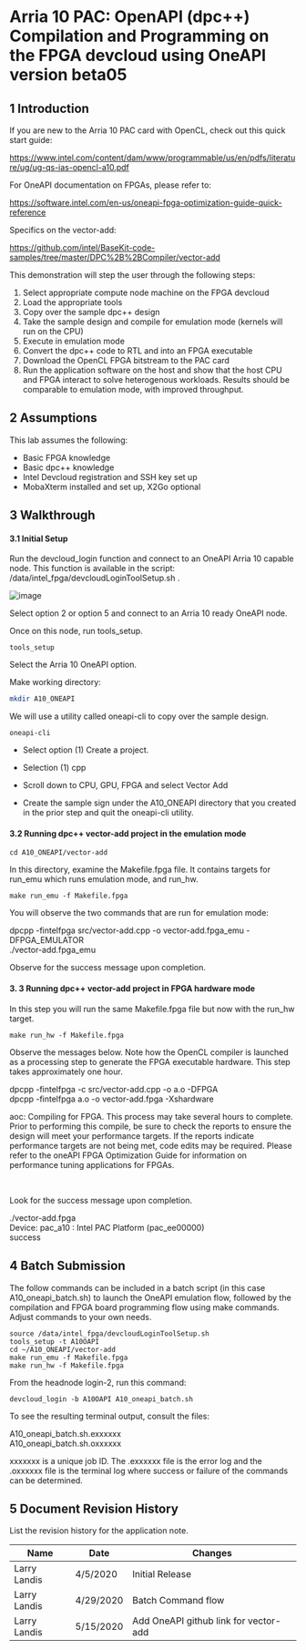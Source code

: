 

# Arria 10 PAC: OpenAPI (dpc++) Compilation and Programming on the FPGA devcloud using OneAPI version beta05

 

## 1       Introduction

If you are new to the Arria 10 PAC card with OpenCL, check out this quick start guide:

https://www.intel.com/content/dam/www/programmable/us/en/pdfs/literature/ug/ug-qs-ias-opencl-a10.pdf

For OneAPI documentation on FPGAs, please refer to:

https://software.intel.com/en-us/oneapi-fpga-optimization-guide-quick-reference

Specifics on the vector-add: 

https://github.com/intel/BaseKit-code-samples/tree/master/DPC%2B%2BCompiler/vector-add

This demonstration will step the user through the following steps:

1. Select appropriate compute node machine on the FPGA devcloud
2. Load the appropriate tools
3. Copy over the sample dpc++ design
4. Take the sample design and compile for emulation mode (kernels will run on the CPU)
6. Execute in emulation mode
7. Convert the dpc++ code to RTL and into an FPGA executable 
8. Download the OpenCL FPGA bitstream to the PAC card
9. Run the application software on the host and show that the host CPU  and FPGA interact to solve heterogenous workloads. Results should be comparable to emulation mode, with improved throughput.



## 2       Assumptions

This lab assumes the following:

- Basic FPGA knowledge
- Basic dpc++ knowledge
- Intel Devcloud registration and SSH key set up
- MobaXterm installed and set up, X2Go optional



## 3       Walkthrough

#### 3.1            Initial Setup

Run the devcloud_login function and connect to an OneAPI Arria 10 capable node. This function is available in the script: /data/intel_fpga/devcloudLoginToolSetup.sh .

![image](https://user-images.githubusercontent.com/22804500/78613373-8d1d0f80-7820-11ea-80a0-6cc3194ded2d.png)

Select option 2 or option 5 and connect to an Arria 10 ready OneAPI node.

Once on this node, run tools_setup.

```
tools_setup
```

Select the Arria 10 OneAPI option.

Make  working directory:

```bash
mkdir A10_ONEAPI
```

We will use a utility called oneapi-cli to copy over the sample design.

```
oneapi-cli
```

- Select option (1) Create a project.

- Selection (1) cpp

- Scroll down to CPU, GPU, FPGA and select Vector Add

- Create the sample sign under the A10_ONEAPI directory that you created in the prior step and quit the oneapi-cli utility.


#### 3.2 Running dpc++ vector-add project in the emulation mode

```
cd A10_ONEAPI/vector-add
```

In this directory, examine the Makefile.fpga file. It contains targets for run_emu which runs emulation mode, and run_hw.

```
make run_emu -f Makefile.fpga
```

You will observe the two commands that are run for emulation mode:

dpcpp  -fintelfpga src/vector-add.cpp -o vector-add.fpga_emu -DFPGA_EMULATOR\
./vector-add.fpga_emu

Observe for the success message upon completion.

#### 3. 3 Running dpc++ vector-add project in FPGA hardware mode

In this step you will run the same Makefile.fpga file but now with the run_hw target.

```
make run_hw -f Makefile.fpga
```

Observe the messages below. Note how the OpenCL compiler is launched as a processing step to generate the FPGA executable hardware. This step takes approximately one hour.

dpcpp  -fintelfpga -c src/vector-add.cpp -o a.o -DFPGA\
dpcpp  -fintelfpga a.o -o vector-add.fpga -Xshardware

aoc: Compiling for FPGA. This process may take several hours to complete.  Prior to performing this compile, be sure to check the reports to ensure the design will meet your performance targets.  If the reports indicate performance targets are not being met, code edits may be required.  Please refer to the oneAPI FPGA Optimization Guide for information on performance tuning applications for FPGAs.

<br/>

Look for the success message upon completion.

./vector-add.fpga\
Device: pac_a10 : Intel PAC Platform (pac_ee00000)\
success

## 4       Batch Submission

The follow commands can be included in a batch script (in this case A10_oneapi_batch.sh) to launch the OneAPI emulation flow, followed by the compilation and FPGA board programming flow using make commands. Adjust commands to your own needs.

```
source /data/intel_fpga/devcloudLoginToolSetup.sh
tools_setup -t A10OAPI
cd ~/A10_ONEAPI/vector-add
make run_emu -f Makefile.fpga
make run_hw -f Makefile.fpga
```

From the headnode login-2, run this command:

```
devcloud_login -b A10OAPI A10_oneapi_batch.sh
```

To see the resulting terminal output, consult the files:

A10_oneapi_batch.sh.exxxxxx\
A10_oneapi_batch.sh.oxxxxxx

xxxxxxx is a unique job ID. The .exxxxxx file is the error log and the .oxxxxxx file is the terminal log where success or failure of the commands can be determined.

## 5       Document Revision History

List the revision history for the application note.

| Name         | Date      | Changes                               |
| ------------ | --------- | ------------------------------------- |
| Larry Landis | 4/5/2020  | Initial Release                       |
| Larry Landis | 4/29/2020 | Batch Command flow                    |
| Larry Landis | 5/15/2020 | Add OneAPI github link for vector-add |



 
